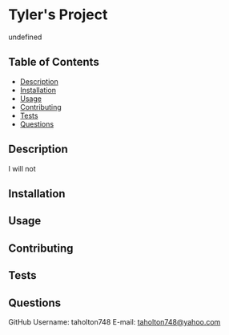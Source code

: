 # Tyler's Project
  undefined
  ## Table of Contents
  * [Description](#Description)
  * [Installation](#installation)
  * [Usage](#usage)
  * [Contributing](#contributing)
  * [Tests](#tests)
  * [Questions](#questions)
  ## Description
  I will not 
  ## Installation
  
  ## Usage
  
  ## Contributing
  
  ## Tests
  
  ## Questions
  GitHub Username: taholton748
  E-mail: taholton748@yahoo.com
